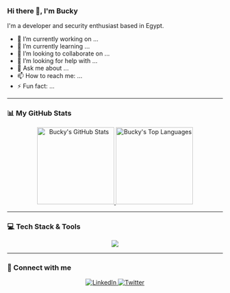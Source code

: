 ### Hi there 👋, I'm Bucky

I'm a developer and security enthusiast based in Egypt.

- 🔭 I’m currently working on ...
- 🌱 I’m currently learning ...
- 👯 I’m looking to collaborate on ...
- 🤔 I’m looking for help with ...
- 💬 Ask me about ...
- 📫 How to reach me: ...
- ⚡ Fun fact: ...

---

### 📊 My GitHub Stats

<p align="center">
  <a href="https://github.com/Bucky9020">
    <img
      height="180em"
      src="https://github-readme-stats.vercel.app/api?username=Bucky9020&show_icons=true&theme=dracula&include_all_commits=true&count_private=true"
      alt="Bucky's GitHub Stats"
    />
  </a>
  
  <a href="https://github.com/Bucky9020">
    <img
      height="180em"
      src="https://github-readme-stats.vercel.app/api/top-langs/?username=Bucky9020&layout=compact&langs_count=8&theme=dracula"
      alt="Bucky's Top Languages"
    />
  </a>
</p>

---

### 💻 Tech Stack & Tools

<p align="center">
  <a href="https://skillicons.dev">
    <img src="https://skillicons.dev/icons?i=python,linux,bash,git,github,vscode" />
  </a>
</p>

---

### 🔗 Connect with me

<p align="center">
  <a href="https://linkedin.com/in/YOUR-LINKEDIN" target="_blank">
    <img
      src="https://img.shields.io/badge/LinkedIn-0077B5?style=for-the-badge&logo=linkedin&logoColor=white"
      alt="LinkedIn"
    />
  </a>
  <a href="https://twitter.com/YOUR-TWITTER" target="_blank">
    <img
      src="https://img.shields.io/badge/Twitter-1DA1F2?style=for-the-badge&logo=twitter&logoColor=white"
      alt="Twitter"
    />
  </a>
</p>
